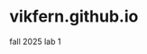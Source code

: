 # vikfern.github.io
fall 2025
lab 1
<!DOCTYPE html>
<html lang="en">
<head>
<meta charset="utf-8">
<title>Internet Technologies and Web Design<title>
<head>
<body>
<p>im really into working out and lifting<p>
<p>im a huge football fan and baseball fan. go bears and go whitesox
<p>
<P>this is my first year i transfered from devry university and moraine valley, i am seeking a mechanical engenieer major<P>
<body>
<html>



